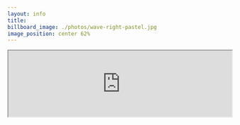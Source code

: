 ```yaml
---
layout: info
title:
billboard_image: ./photos/wave-right-pastel.jpg
image_position: center 62%
---
```

<iframe class="rsvp-form" src="https://docs.google.com/forms/d/e/1FAIpQLSc6nnT7T3EQ5O23wV4ICGIMdMLTQhxEvElOFBAV6rBDOrTgZQ/viewform?embedded=true" width="100%">Loading…</iframe>
